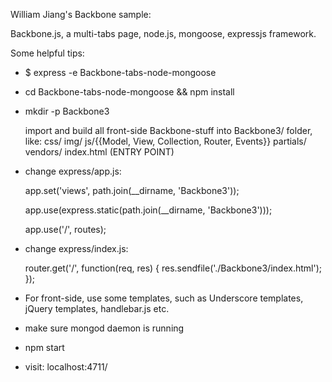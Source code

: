 William Jiang's Backbone sample:

Backbone.js, a multi-tabs page, node.js, mongoose, expressjs framework.

Some helpful tips:

- $ express -e Backbone-tabs-node-mongoose

- cd Backbone-tabs-node-mongoose && npm install

- mkdir -p Backbone3

  import and build all front-side Backbone-stuff into Backbone3/ folder, like:
  css/
  img/
  js/{{Model, View, Collection, Router, Events}}
  partials/
  vendors/
  index.html (ENTRY POINT)

- change express/app.js:

  app.set('views', path.join(__dirname, 'Backbone3'));
  
  app.use(express.static(path.join(__dirname, 'Backbone3')));
  
  app.use('/', routes);

- change express/index.js:

  router.get('/', function(req, res) {
    res.sendfile('./Backbone3/index.html');
  });

- For front-side, use some templates, such as Underscore templates, jQuery templates, handlebar.js etc.

- make sure mongod daemon is running

- npm start

- visit: localhost:4711/


